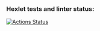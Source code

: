### Hexlet tests and linter status:
[![Actions Status](https://github.com/worldspawn-web/qa-engineer-project-84/workflows/hexlet-check/badge.svg)](https://github.com/worldspawn-web/qa-engineer-project-84/actions)